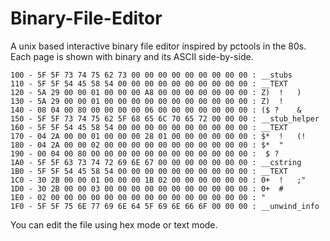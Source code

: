 Binary-File-Editor
==================

A unix based interactive binary file editor inspired by pctools in the 80s. Each page is shown with binary and its ASCII side-by-side.



    100 - 5F 5F 73 74 75 62 73 00 00 00 00 00 00 00 00 00 : __stubs
    110 - 5F 5F 54 45 58 54 00 00 00 00 00 00 00 00 00 00 : __TEXT
    120 - 5A 29 00 00 01 00 00 00 A8 00 00 00 00 00 00 00 : Z)  !   )
    130 - 5A 29 00 00 01 00 00 00 00 00 00 00 00 00 00 00 : Z)  !
    140 - 08 04 00 80 00 00 00 00 06 00 00 00 00 00 00 00 : ($ ?    &
    150 - 5F 5F 73 74 75 62 5F 68 65 6C 70 65 72 00 00 00 : __stub_helper
    160 - 5F 5F 54 45 58 54 00 00 00 00 00 00 00 00 00 00 : __TEXT
    170 - 04 2A 00 00 01 00 00 00 28 01 00 00 00 00 00 00 : $*  !   (!
    180 - 04 2A 00 00 02 00 00 00 00 00 00 00 00 00 00 00 : $*  "
    190 - 00 04 00 80 00 00 00 00 00 00 00 00 00 00 00 00 :  $ ?
    1A0 - 5F 5F 63 73 74 72 69 6E 67 00 00 00 00 00 00 00 : __cstring
    1B0 - 5F 5F 54 45 58 54 00 00 00 00 00 00 00 00 00 00 : __TEXT
    1C0 - 30 2B 00 00 01 00 00 00 1B 02 00 00 00 00 00 00 : 0+  !   ;"
    1D0 - 30 2B 00 00 03 00 00 00 00 00 00 00 00 00 00 00 : 0+  #
    1E0 - 02 00 00 00 00 00 00 00 00 00 00 00 00 00 00 00 : "
    1F0 - 5F 5F 75 6E 77 69 6E 64 5F 69 6E 66 6F 00 00 00 : __unwind_info


You can edit the file using hex mode or text mode. 
